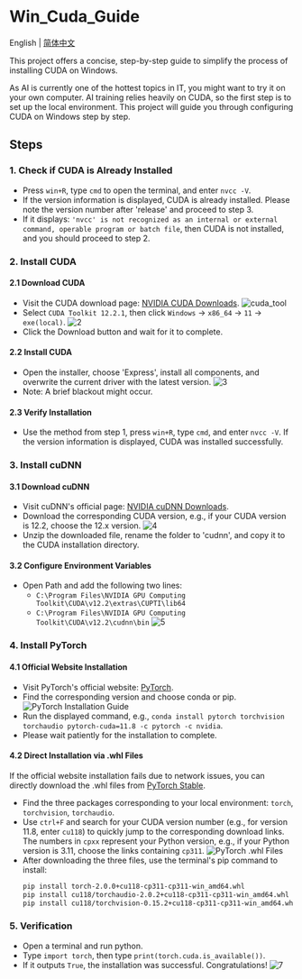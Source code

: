 # Win_Cuda_Guide

 English | [简体中文](README_CN.md)

This project offers a concise, step-by-step guide to simplify the process of installing CUDA on Windows.

As AI is currently one of the hottest topics in IT, you might want to try it on your own computer. AI training relies heavily on CUDA, so the first step is to set up the local environment. This project will guide you through configuring CUDA on Windows step by step.

## Steps

### 1. Check if CUDA is Already Installed
- Press `win+R`, type `cmd` to open the terminal, and enter `nvcc -V`.
- If the version information is displayed, CUDA is already installed. Please note the version number after 'release' and proceed to step 3.
- If it displays: `'nvcc' is not recognized as an internal or external command, operable program or batch file`, then CUDA is not installed, and you should proceed to step 2.

### 2. Install CUDA

#### 2.1 Download CUDA
- Visit the CUDA download page: [NVIDIA CUDA Downloads](https://developer.nvidia.com/cuda-downloads).
![cuda_tool](https://github.com/Cola-Rex/Win_Cuda_Guide/assets/16102355/79c0b4fa-a71c-4368-9b78-b9236db8434f)
- Select `CUDA Toolkit 12.2.1`, then click `Windows` -> `x86_64` -> `11` -> `exe(local)`.
![2](https://github.com/Cola-Rex/Win_Cuda_Guide/assets/16102355/840bd49a-dda0-4d2c-a3d0-ea677c322d07)
- Click the Download button and wait for it to complete.

#### 2.2 Install CUDA
- Open the installer, choose 'Express', install all components, and overwrite the current driver with the latest version.
![3](https://github.com/Cola-Rex/Win_Cuda_Guide/assets/16102355/f1a3a36e-c47d-49a3-847d-b151db250aad)
- Note: A brief blackout might occur.

#### 2.3 Verify Installation
- Use the method from step 1, press `win+R`, type `cmd`, and enter `nvcc -V`. If the version information is displayed, CUDA was installed successfully.

### 3. Install cuDNN

#### 3.1 Download cuDNN
- Visit cuDNN's official page: [NVIDIA cuDNN Downloads](https://developer.nvidia.com/rdp/cudnn-download).
- Download the corresponding CUDA version, e.g., if your CUDA version is 12.2, choose the 12.x version.
 ![4](https://github.com/Cola-Rex/Win_Cuda_Guide/assets/16102355/251ebcd9-9f3b-4590-9069-6bc9ff02792c)
- Unzip the downloaded file, rename the folder to 'cudnn', and copy it to the CUDA installation directory.

#### 3.2 Configure Environment Variables
- Open Path and add the following two lines:
  - `C:\Program Files\NVIDIA GPU Computing Toolkit\CUDA\v12.2\extras\CUPTI\lib64`
  - `C:\Program Files\NVIDIA GPU Computing Toolkit\CUDA\v12.2\cudnn\bin`
![5](https://github.com/Cola-Rex/Win_Cuda_Guide/assets/16102355/3e63f4fe-2a7f-40e9-9677-c6c0666f333a)

### 4. Install PyTorch

#### 4.1 Official Website Installation
- Visit PyTorch's official website: [PyTorch](https://pytorch.org/get-started/locally/).
- Find the corresponding version and choose conda or pip.
![PyTorch Installation Guide](https://github.com/Cola-Rex/Win_Cuda_Guide/assets/16102355/b723e808-f744-4f5c-b20c-699988d16795)
- Run the displayed command, e.g., `conda install pytorch torchvision torchaudio pytorch-cuda=11.8 -c pytorch -c nvidia`.
- Please wait patiently for the installation to complete.

#### 4.2 Direct Installation via .whl Files
If the official website installation fails due to network issues, you can directly download the .whl files from [PyTorch Stable](https://download.pytorch.org/whl/torch_stable.html).

- Find the three packages corresponding to your local environment: `torch`, `torchvision`, `torchaudio`.
- Use `ctrl+F` and search for your CUDA version number (e.g., for version 11.8, enter `cu118`) to quickly jump to the corresponding download links. The numbers in `cpxx` represent your Python version, e.g., if your Python version is 3.11, choose the links containing `cp311`.
![PyTorch .whl Files](https://github.com/Cola-Rex/Win_Cuda_Guide/assets/16102355/8546ae79-e8af-4190-a20b-d8937e091aac)
- After downloading the three files, use the terminal's pip command to install:
  ```bash
  pip install torch-2.0.0+cu118-cp311-cp311-win_amd64.whl
  pip install cu118/torchaudio-2.0.2+cu118-cp311-cp311-win_amd64.whl
  pip install cu118/torchvision-0.15.2+cu118-cp311-cp311-win_amd64.whl
  ```

### 5. Verification
- Open a terminal and run python.
- Type `import torch`, then type `print(torch.cuda.is_available())`.
- If it outputs `True`, the installation was successful. Congratulations!
![7](https://github.com/Cola-Rex/Win_Cuda_Guide/assets/16102355/6d531ca8-5b96-41cc-bece-ad43280419e6)

